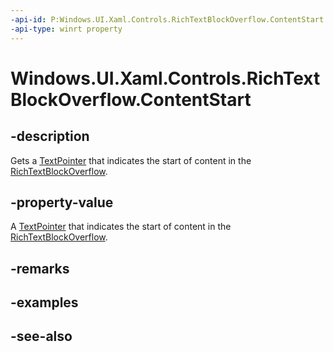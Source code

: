 ```yaml
---
-api-id: P:Windows.UI.Xaml.Controls.RichTextBlockOverflow.ContentStart
-api-type: winrt property
---
```


<!-- Property syntax
public Windows.UI.Xaml.Documents.TextPointer ContentStart { get; }
-->

# Windows.UI.Xaml.Controls.RichTextBlockOverflow.ContentStart

## -description
Gets a [TextPointer](../windows.ui.xaml.documents/textpointer.md) that indicates the start of content in the [RichTextBlockOverflow](richtextblockoverflow.md).



## -property-value
A [TextPointer](../windows.ui.xaml.documents/textpointer.md) that indicates the start of content in the [RichTextBlockOverflow](richtextblockoverflow.md).

## -remarks

## -examples

## -see-also

